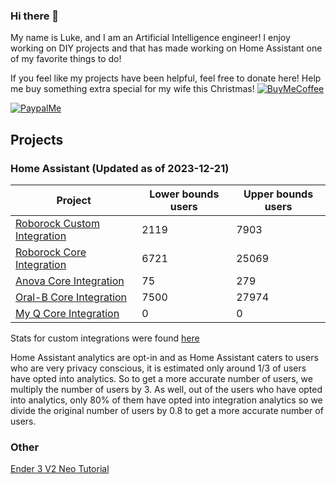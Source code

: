### Hi there 👋

My name is Luke, and I am an Artificial Intelligence engineer! I enjoy working on DIY projects and that has made working on Home Assistant one of my favorite things to do!

If you feel like my projects have been helpful, feel free to donate here! Help me buy something extra special for my wife this Christmas!
[![BuyMeCoffee][buymecoffeebadge]][buymecoffee]

[![PaypalMe][paypalmebadge]][paypalme]
## Projects
<!-- Projects-START -->

### Home Assistant (Updated as of 2023-12-21)

| Project | Lower bounds users | Upper bounds users |
| ------- | ------------------ | ------------------ |
| [Roborock Custom Integration](https://github.com/humbertogontijo/homeassistant-roborock) | 2119 | 7903 |
| [Roborock Core Integration](https://www.home-assistant.io/integrations/roborock) | 6721 | 25069 |
| [Anova Core Integration](https://www.home-assistant.io/integrations/anova) | 75 | 279 |
| [Oral-B Core Integration](https://www.home-assistant.io/integrations/oralb) | 7500 | 27974 |
| [My Q Core Integration](https://www.home-assistant.io/integrations/myq) | 0 | 0 |
<!-- Projects-END -->

Stats for custom integrations were found [here](https://analytics.home-assistant.io/custom_integrations.json)

Home Assistant analytics are opt-in and as Home Assistant caters to users who are very privacy conscious, it is estimated
only around 1/3 of users have opted into analytics. So to get a more accurate number of users, we multiply the number of
users by 3. As well, out of the users who have opted into analytics, only 80% of them have opted into integration analytics
so we divide the original number of users by 0.8 to get a more accurate number of users.

### Other
[Ender 3 V2 Neo Tutorial](https://lash-l.github.io/ender3_v2_neo)

[buymecoffee]: https://www.buymeacoffee.com/LashL
[buymecoffeebadge]: https://img.shields.io/badge/buy%20me%20a%20coffee-donate-yellow.svg?style=for-the-badge
[paypalme]: https://paypal.me/LLashley304
[paypalmebadge]: https://cdn.rawgit.com/twolfson/paypal-github-button/1.0.0/dist/button.svg
